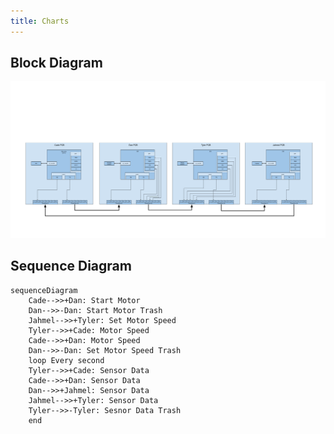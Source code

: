 ```yaml
---
title: Charts
---
```


## **Block Diagram**
<img src="Team-Block-Diagram.png">

## **Sequence Diagram**
``` mermaid
sequenceDiagram
    Cade-->>+Dan: Start Motor
    Dan-->>-Dan: Start Motor Trash 
    Jahmel-->>+Tyler: Set Motor Speed
    Tyler-->>+Cade: Motor Speed
    Cade-->>+Dan: Motor Speed
    Dan-->>-Dan: Set Motor Speed Trash
    loop Every second
    Tyler-->>+Cade: Sensor Data
    Cade-->>+Dan: Sensor Data
    Dan-->>+Jahmel: Sensor Data
    Jahmel-->>+Tyler: Sensor Data
    Tyler-->>-Tyler: Sesnor Data Trash
    end
```

